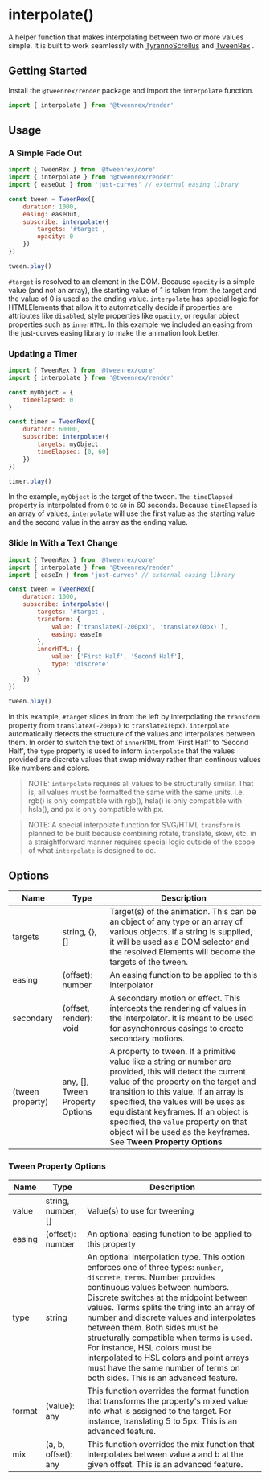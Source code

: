 # interpolate()

A helper function that makes interpolating between two or more values simple.  It is built to work seamlessly with [TyrannoScrollus](./TyrannoScrollus.md)  and [TweenRex](./TweenRex.md) .

## Getting Started

Install the ```@tweenrex/render``` package and import the ```interpolate``` function.

```js
import { interpolate } from '@tweenrex/render'
```

## Usage

### A Simple Fade Out

```js
import { TweenRex } from '@tweenrex/core'
import { interpolate } from '@tweenrex/render'
import { easeOut } from 'just-curves' // external easing library

const tween = TweenRex({
    duration: 1000,
    easing: easeOut,
    subscribe: interpolate({
        targets: '#target',
        opacity: 0
    })
})

tween.play()
```

```#target``` is resolved to an element in the DOM.  Because ```opacity``` is a simple value (and not an array), the starting value of 1 is taken from the target and the value of 0 is used as the ending value. ```interpolate``` has special logic for HTMLElements that allow it to automatically decide if properties are attributes like ```disabled```, style properties like ```opacity```, or regular object properties such as ```innerHTML```.  In this example we included an easing from the just-curves easing library to make the animation look better.

### Updating a Timer

```js
import { TweenRex } from '@tweenrex/core'
import { interpolate } from '@tweenrex/render'

const myObject = {
    timeElapsed: 0
}

const timer = TweenRex({
    duration: 60000,
    subscribe: interpolate({
        targets: myObject,
        timeElapsed: [0, 60]
    })
})

timer.play()
```

In the example, ```myObject``` is the target of the tween.  ```The timeElapsed``` property is interpolated from ```0``` to ```60``` in 60 seconds.  Because ```timeElapsed``` is an array of values, ```interpolate``` will use the first value as the starting value and the second value in the array as the ending value.

### Slide In With a Text Change

```js
import { TweenRex } from '@tweenrex/core'
import { interpolate } from '@tweenrex/render'
import { easeIn } from 'just-curves' // external easing library

const tween = TweenRex({
    duration: 1000,
    subscribe: interpolate({
        targets: '#target',
        transform: {
            value: ['translateX(-200px)', 'translateX(0px)'],
            easing: easeIn
        },
        innerHTML: {
            value: ['First Half', 'Second Half'],
            type: 'discrete'
        }
    })
})

tween.play()
```

In this example, ```#target``` slides in from the left by interpolating the ```transform``` property from ```translateX(-200px)``` to ```translateX(0px)```.  ```interpolate``` automatically detects the structure of the values and interpolates between them.  In order to switch the text of ```innerHTML``` from 'First Half' to 'Second Half', the ```type``` property is used to inform ```interpolate``` that the values provided are discrete values that swap midway rather than continous values like numbers and colors.

> NOTE: ```interpolate``` requires all values to be structurally similar.  That is, all values must be formatted the same with the same units. i.e. rgb() is only compatible with rgb(), hsla() is only compatible with hsla(), and px is only compatible with px.

>NOTE: A special interpolate function for SVG/HTML ```transform``` is planned to be built because combining rotate, translate, skew, etc. in a straightforward manner requires special logic outside of the scope of what ```interpolate``` is designed to do.

## Options

Name | Type | Description |
--- | --- | --- |
targets | string, {}, [] | Target(s) of the animation.  This can be an object of any type or an array of various objects. If a string is supplied, it will be used as a DOM selector and the resolved Elements will become the targets of the tween. |
easing | (offset): number | An easing function to be applied to this interpolator |
secondary | (offset, render): void | A secondary motion or effect.  This intercepts the rendering of values in the interpolator.  It is meant to be used for asynchonrous easings to create secondary motions. |
(tween property) | any, [], Tween Property Options | A property to tween.  If a primitive value like a string or number are provided, this will detect the current value of the property on the target and transition to this value.  If an array is specified, the values will be uses as equidistant keyframes.  If an object is specified, the ```value``` property on that object will be used as the keyframes. See **Tween Property Options** |

### Tween Property Options

Name | Type | Description |
--- | --- | --- |
value| string, number, [] | Value(s) to use for tweening |
easing | (offset): number | An optional easing function to be applied to this property |
type| string | An optional interpolation type.  This option enforces one of three types: ```number```, ```discrete```, ```terms```. Number provides continuous values between numbers.  Discrete switches at the midpoint between values.  Terms splits the tring into an array of number and discrete values and interpolates between them.  Both sides must be structurally compatible when terms is used.  For instance, HSL colors must be interpolated to HSL colors and point arrays must have the same number of terms on both sides. This is an advanced feature.|
format| (value): any | This function overrides the format function that transforms the property's mixed value into what is assigned to the target.  For instance, translating 5 to 5px. This is an advanced feature. |
mix | (a, b, offset): any | This function overrides the mix function that interpolates between value a and b at the given offset.  This is an advanced feature.  |
